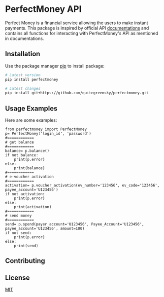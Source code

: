# PerfectMoney API

Perfect Money is a financial service allowing the users to make instant payments. This package is inspired by official API [documentations](https://perfectmoney.com/documents/perfectmoney-api.doc) and contains all functions for interacting with PerfectMoney's API as mentioned in documentations.

## Installation

Use the package manager [pip](https://pip.pypa.io/en/stable/) to install package:

```bash
# Latest version
pip install perfectmoney

# Latest changes 
pip install git+https://github.com/quitegreensky/perfectmoney.git
```

## Usage Examples
Here are some examples:
```
from perfectmoney import PerfectMoney
p= PerfectMoney('login_id', 'password') 
#============
# get balance
#============
balance= p.balance()
if not balance:
    print(p.error)
else:
    print(balance)
#============
# e-voucher activation
#============
activation= p.voucher_activation(ev_number='123456', ev_code='123456', payee_account='U123456')
if not activation:
    print(p.error)
else:
    print(activation)
#============
# send money
#============
send= p.spend(payer_account='U123456', Payee_Account='U123456', payee_account='U123456', amount=100)
if not send:
    print(p.error)
else:
    print(send)
```
 
## Contributing


## License
[MIT](https://choosealicense.com/licenses/mit/)